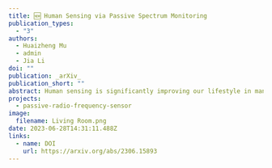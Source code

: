 ```yaml
---
title: 🆕 Human Sensing via Passive Spectrum Monitoring
publication_types:
  - "3"
authors:
  - Huaizheng Mu
  - admin
  - Jia Li
doi: ""
publication: _arXiv_
publication_short: ""
abstract: Human sensing is significantly improving our lifestyle in many fields such as elderly healthcare and public safety. Research has demonstrated that human activity can alter the passive radio frequency (PRF) spectrum, which represents the passive reception of RF signals in the surrounding environment without actively transmitting a target signal. This paper proposes a novel passive human sensing method that utilizes PRF spectrum alteration as a biometrics modality for human authentication, localization, and activity recognition. The proposed method uses software-defined radio (SDR) technology to acquire the PRF in the frequency band sensitive to human signature. Additionally, the PRF spectrum signatures are classified and regressed by five machine learning (ML) algorithms based on different human sensing tasks. The proposed Sensing Humans among Passive Radio Frequency (SHAPR) method was tested in several environments and scenarios, including a laboratory, a living room, a classroom, and a vehicle, to verify its extensiveness. The experimental results show that the SHAPR method achieved more than 95% accuracy in the four scenarios for the three human sensing tasks, with a localization error of less than 0.8 m. These results indicate that the SHAPR technique can be considered a new human signature modality with high accuracy, robustness, and general applicability.
projects:
  - passive-radio-frequency-sensor
image:
  filename: Living Room.png
date: 2023-06-28T14:31:11.488Z
links:
  - name: DOI
    url: https://arxiv.org/abs/2306.15893
---
```

